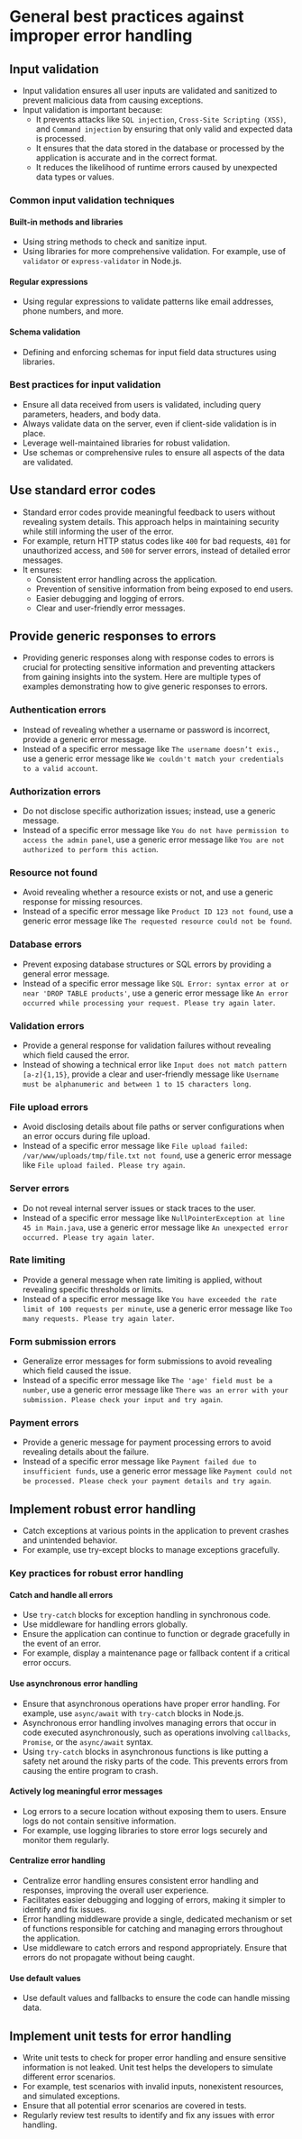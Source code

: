 # General best practices against improper error handling

## Input validation

* Input validation ensures all user inputs are validated and sanitized to prevent malicious data from causing exceptions.
* Input validation is important because:
  * It prevents attacks like `SQL injection`, `Cross-Site Scripting (XSS)`, and `Command injection` by ensuring that only valid and expected data is processed.
  * It ensures that the data stored in the database or processed by the application is accurate and in the correct format.
  * It reduces the likelihood of runtime errors caused by unexpected data types or values.

### Common input validation techniques

#### Built-in methods and libraries

* Using string methods to check and sanitize input.
* Using libraries for more comprehensive validation. For example, use of `validator` or `express-validator`  in Node.js.

#### Regular expressions

* Using regular expressions to validate patterns like email addresses, phone numbers, and more.

#### Schema validation

* Defining and enforcing schemas for input field data structures using libraries.

### Best practices for input validation

* Ensure all data received from users is validated, including query parameters, headers, and body data.
* Always validate data on the server, even if client-side validation is in place.
* Leverage well-maintained libraries for robust validation.
* Use schemas or comprehensive rules to ensure all aspects of the data are validated.

## Use standard error codes

* Standard error codes provide meaningful feedback to users without revealing system details. This approach helps in maintaining security while still informing the user of the error.
* For example, return HTTP status codes like `400` for bad requests, `401` for unauthorized access, and `500` for server errors, instead of detailed error messages.
* It ensures:
  * Consistent error handling across the application.
  * Prevention of sensitive information from being exposed to end users.
  * Easier debugging and logging of errors.
  * Clear and user-friendly error messages.

## Provide generic responses to errors

* Providing generic responses along with response codes to errors is crucial for protecting sensitive information and preventing attackers from gaining insights into the system. Here are multiple types of examples demonstrating how to give generic responses to errors.

### Authentication errors

* Instead of revealing whether a username or password is incorrect, provide a generic error message.
* Instead of a specific error message like `The username doesn’t exis.`, use a generic error message like `We couldn't match your credentials to a valid account`.

### Authorization errors

* Do not disclose specific authorization issues; instead, use a generic message.
* Instead of a specific error message like `You do not have permission to access the admin panel`, use a generic error message like `You are not authorized to perform this action`.

### Resource not found

* Avoid revealing whether a resource exists or not, and use a generic response for missing resources.
* Instead of a specific error message like `Product ID 123 not found`, use a generic error message like `The requested resource could not be found`.

### Database errors

* Prevent exposing database structures or SQL errors by providing a general error message.
* Instead of a specific error message like `SQL Error: syntax error at or near 'DROP TABLE products'`, use a generic error message like `An error occurred while processing your request. Please try again later`.

### Validation errors

* Provide a general response for validation failures without revealing which field caused the error.
* Instead of showing a technical error like `Input does not match pattern [a-z]{1,15}`, provide a clear and user-friendly message like `Username must be alphanumeric and between 1 to 15 characters long`.

### File upload errors

* Avoid disclosing details about file paths or server configurations when an error occurs during file upload.
* Instead of a specific error message like `File upload failed: /var/www/uploads/tmp/file.txt not found`, use a generic error message like `File upload failed. Please try again`.

### Server errors

* Do not reveal internal server issues or stack traces to the user.
* Instead of a specific error message like `NullPointerException at line 45 in Main.java`, use a generic error message like `An unexpected error occurred. Please try again later`.

### Rate limiting

* Provide a general message when rate limiting is applied, without revealing specific thresholds or limits.
* Instead of a specific error message like `You have exceeded the rate limit of 100 requests per minute`, use a generic error message like `Too many requests. Please try again later`.

### Form submission errors

* Generalize error messages for form submissions to avoid revealing which field caused the issue.
* Instead of a specific error message like `The 'age' field must be a number`, use a generic error message like `There was an error with your submission. Please check your input and try again`.

### Payment errors

* Provide a generic message for payment processing errors to avoid revealing details about the failure.
* Instead of a specific error message like `Payment failed due to insufficient funds`, use a generic error message like `Payment could not be processed. Please check your payment details and try again`.

## Implement robust error handling

* Catch exceptions at various points in the application to prevent crashes and unintended behavior.
* For example, use try-except blocks to manage exceptions gracefully.

### Key practices for robust error handling

#### Catch and handle all errors

* Use `try-catch` blocks for exception handling in synchronous code.
* Use middleware for handling errors globally.
* Ensure the application can continue to function or degrade gracefully in the event of an error.
* For example, display a maintenance page or fallback content if a critical error occurs.

#### Use asynchronous error handling

* Ensure that asynchronous operations have proper error handling. For example, use `async/await` with `try-catch` blocks in Node.js.
* Asynchronous error handling involves managing errors that occur in code executed asynchronously, such as operations involving `callbacks`, `Promise`, or the `async/await` syntax.
* Using `try-catch` blocks in asynchronous functions is like putting a safety net around the risky parts of the code. This prevents errors from causing the entire program to crash.

#### Actively log meaningful error messages

* Log errors to a secure location without exposing them to users. Ensure logs do not contain sensitive information.
* For example, use logging libraries to store error logs securely and monitor them regularly.

#### Centralize error handling

* Centralize error handling ensures consistent error handling and responses, improving the overall user experience.
* Facilitates easier debugging and logging of errors, making it simpler to identify and fix issues.
* Error handling middleware provide a single, dedicated mechanism or set of functions responsible for catching and managing errors throughout the application.
* Use middleware to catch errors and respond appropriately. Ensure that errors do not propagate without being caught.

#### Use default values

* Use default values and fallbacks to ensure the code can handle missing data.

## Implement unit tests for error handling

* Write unit tests to check for proper error handling and ensure sensitive information is not leaked. Unit test helps the developers to simulate different error scenarios.
* For example, test scenarios with invalid inputs, nonexistent resources, and simulated exceptions.
* Ensure that all potential error scenarios are covered in tests.
* Regularly review test results to identify and fix any issues with error handling.
